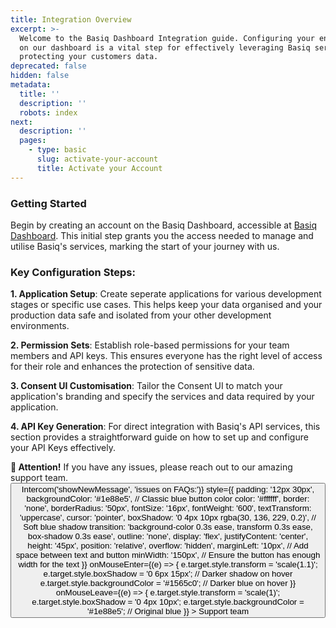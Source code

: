 ```yaml
---
title: Integration Overview
excerpt: >-
  Welcome to the Basiq Dashboard Integration guide. Configuring your environment
  on our dashboard is a vital step for effectively leveraging Basiq services and
  protecting your customers data.
deprecated: false
hidden: false
metadata:
  title: ''
  description: ''
  robots: index
next:
  description: ''
  pages:
    - type: basic
      slug: activate-your-account
      title: Activate your Account
---
```

### Getting Started

Begin by creating an account on the Basiq Dashboard, accessible at [Basiq Dashboard](https://dashboard.basiq.io). This initial step grants you the access needed to manage and utilise Basiq's services, marking the start of your journey with us.

<Embed url="https://basiq-hosted-files.s3.ap-southeast-2.amazonaws.com/docs-resources/Basiq%20Integration-%20Application%20Flow%20(Sequence%20Diagram).pdf" href="https://basiq-hosted-files.s3.ap-southeast-2.amazonaws.com/docs-resources/Basiq%20Integration-%20Application%20Flow%20(Sequence%20Diagram).pdf" typeOfEmbed="pdf" html="%3Ciframe%20src%3D%22https%3A%2F%2Fdrive.google.com%2Fviewerng%2Fviewer%3Furl%3Dhttps%253A%2F%2Fbasiq-hosted-files.s3.ap-southeast-2.amazonaws.com%2Fdocs-resources%2FBasiq%252520Integration-%252520Application%252520Flow%252520%2528Sequence%252520Diagram%2529.pdf%26embedded%3Dtrue%22%20width%3D%22600%22%20height%3D%22780%22%20style%3D%22border%3A%20none%3B%22%3E%3C%2Fiframe%3E" />

### Key Configuration Steps:

**1. Application Setup**: Create seperate applications for various development stages or specific use cases. This helps keep your data organised and your production data safe and isolated from your other development environments.

**2. Permission Sets**: Establish role-based permissions for your team members and API keys. This ensures everyone has the right level of access for their role and enhances the protection of sensitive data.

**3. Consent UI Customisation**: Tailor the Consent UI to match your application's branding and specify the services and data required by your application.

**4. API Key Generation**: For direct integration with Basiq's API services, this section provides a straightforward guide on how to set up and configure your API Keys effectively.

<div
  style={{
    border: "2px solid #4e9ccf", // Classic blue border
    borderRadius: "8px",
    backgroundColor: "#e3f2fd", // Light blue background (cascade effect)
    padding: "16px",
    margin: "16px 0",
    fontFamily: "Arial, sans-serif",
    color: "#333", // Dark text for readability
  }}
>
  <strong style={{ color: "#1e88e5" }}>📢 Attention!</strong> If you have any issues, please reach out to our amazing support team.

  <div style={{ display: 'flex', alignItems: 'center' }}>
    <button
      onClick={() => Intercom('showNewMessage', 'issues on FAQs:')}
      style={{
        padding: '12px 30px',
        backgroundColor: '#1e88e5', // Classic blue button color
        color: '#ffffff',
        border: 'none',
        borderRadius: '50px',
        fontSize: '16px',
        fontWeight: '600',
        textTransform: 'uppercase',
        cursor: 'pointer',
        boxShadow: '0 4px 10px rgba(30, 136, 229, 0.2)', // Soft blue shadow
        transition: 'background-color 0.3s ease, transform 0.3s ease, box-shadow 0.3s ease',
        outline: 'none',
        display: 'flex',
        justifyContent: 'center',
        height: '45px',
        position: 'relative',
        overflow: 'hidden',
        marginLeft: '10px', // Add space between text and button
        minWidth: '150px', // Ensure the button has enough width for the text
      }}
      onMouseEnter={(e) => {
        e.target.style.transform = 'scale(1.1)';
        e.target.style.boxShadow = '0 6px 15px'; // Darker shadow on hover
        e.target.style.backgroundColor = '#1565c0'; // Darker blue on hover
      }}
      onMouseLeave={(e) => {
        e.target.style.transform = 'scale(1)';
        e.target.style.boxShadow = '0 4px 10px';
        e.target.style.backgroundColor = '#1e88e5'; // Original blue
      }}
    >
      Support team
    </button>
  </div>
</div>